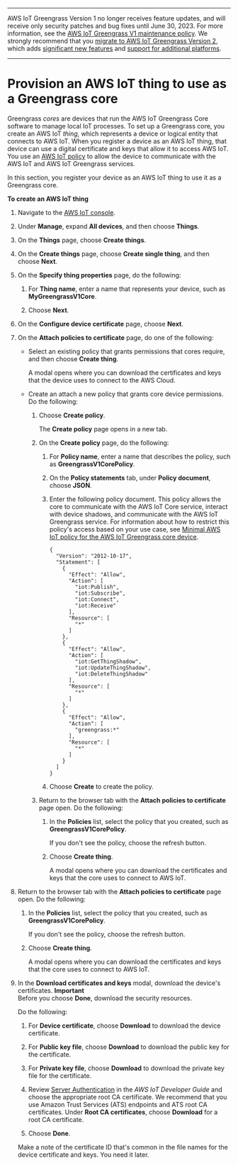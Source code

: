 --------

AWS IoT Greengrass Version 1 no longer receives feature updates, and will receive only security patches and bug fixes until June 30, 2023\. For more information, see the [AWS IoT Greengrass V1 maintenance policy](https://docs.aws.amazon.com/greengrass/v1/developerguide/maintenance-policy.html)\. We strongly recommend that you [migrate to AWS IoT Greengrass Version 2](https://docs.aws.amazon.com/greengrass/v2/developerguide/move-from-v1.html), which adds [significant new features](https://docs.aws.amazon.com/greengrass/v2/developerguide/greengrass-v2-whats-new.html) and [support for additional platforms](https://docs.aws.amazon.com/greengrass/v2/developerguide/operating-system-feature-support-matrix.html)\.

--------

# Provision an AWS IoT thing to use as a Greengrass core<a name="provision-core"></a>

Greengrass *cores* are devices that run the AWS IoT Greengrass Core software to manage local IoT processes\. To set up a Greengrass core, you create an AWS IoT *thing*, which represents a device or logical entity that connects to AWS IoT\. When you register a device as an AWS IoT thing, that device can use a digital certificate and keys that allow it to access AWS IoT\. You use an [AWS IoT policy](https://docs.aws.amazon.com/iot/latest/developerguide/iot-policies.html) to allow the device to communicate with the AWS IoT and AWS IoT Greengrass services\.

In this section, you register your device as an AWS IoT thing to use it as a Greengrass core\.

**To create an AWS IoT thing**

1. Navigate to the [AWS IoT console](https://console.aws.amazon.com/iot)\.

1. Under **Manage**, expand **All devices**, and then choose **Things**\.

1. On the **Things** page, choose **Create things**\.

1. <a name="gg-group-create-single-thing"></a>On the **Create things** page, choose **Create single thing**, and then choose **Next**\.

1. On the **Specify thing properties** page, do the following:

   1. For **Thing name**, enter a name that represents your device, such as **MyGreengrassV1Core**\.

   1. Choose **Next**\.

1. <a name="gg-group-create-device-configure-certificate"></a>On the **Configure device certificate** page, choose **Next**\.

1. On the **Attach policies to certificate** page, do one of the following:
   + Select an existing policy that grants permissions that cores require, and then choose **Create thing**\.

     A modal opens where you can download the certificates and keys that the device uses to connect to the AWS Cloud\.
   + Create an attach a new policy that grants core device permissions\. Do the following:

     1. Choose **Create policy**\.

        The **Create policy** page opens in a new tab\.

     1. On the **Create policy** page, do the following:

        1. For **Policy name**, enter a name that describes the policy, such as **GreengrassV1CorePolicy**\.

        1. On the **Policy statements** tab, under **Policy document**, choose **JSON**\.

        1. Enter the following policy document\. This policy allows the core to communicate with the AWS IoT Core service, interact with device shadows, and communicate with the AWS IoT Greengrass service\. For information about how to restrict this policy's access based on your use case, see [Minimal AWS IoT policy for the AWS IoT Greengrass core device](device-auth.md#gg-config-sec-min-iot-policy)\.

           ```
           {
             "Version": "2012-10-17",
             "Statement": [
               {
                 "Effect": "Allow",
                 "Action": [
                   "iot:Publish",
                   "iot:Subscribe",
                   "iot:Connect",
                   "iot:Receive"
                 ],
                 "Resource": [
                   "*"
                 ]
               },
               {
                 "Effect": "Allow",
                 "Action": [
                   "iot:GetThingShadow",
                   "iot:UpdateThingShadow",
                   "iot:DeleteThingShadow"
                 ],
                 "Resource": [
                   "*"
                 ]
               },
               {
                 "Effect": "Allow",
                 "Action": [
                   "greengrass:*"
                 ],
                 "Resource": [
                   "*"
                 ]
               }
             ]
           }
           ```

        1. Choose **Create** to create the policy\.

     1. Return to the browser tab with the **Attach policies to certificate** page open\. Do the following:

        1. In the **Policies** list, select the policy that you created, such as **GreengrassV1CorePolicy**\.

           If you don't see the policy, choose the refresh button\.

        1. Choose **Create thing**\.

           A modal opens where you can download the certificates and keys that the core uses to connect to AWS IoT\.

1. Return to the browser tab with the **Attach policies to certificate** page open\. Do the following:

   1. In the **Policies** list, select the policy that you created, such as **GreengrassV1CorePolicy**\.

      If you don't see the policy, choose the refresh button\.

   1. Choose **Create thing**\.

      A modal opens where you can download the certificates and keys that the core uses to connect to AWS IoT\.

1. <a name="gg-group-create-device-download-certs"></a>In the **Download certificates and keys** modal, download the device's certificates\.
**Important**  
Before you choose **Done**, download the security resources\.

   Do the following:

   1. For **Device certificate**, choose **Download** to download the device certificate\.

   1. For **Public key file**, choose **Download** to download the public key for the certificate\.

   1. For **Private key file**, choose **Download** to download the private key file for the certificate\.

   1. Review [Server Authentication](https://docs.aws.amazon.com/iot/latest/developerguide/server-authentication.html) in the *AWS IoT Developer Guide* and choose the appropriate root CA certificate\. We recommend that you use Amazon Trust Services \(ATS\) endpoints and ATS root CA certificates\. Under **Root CA certificates**, choose **Download** for a root CA certificate\.

   1. Choose **Done**\.

   Make a note of the certificate ID that's common in the file names for the device certificate and keys\. You need it later\.